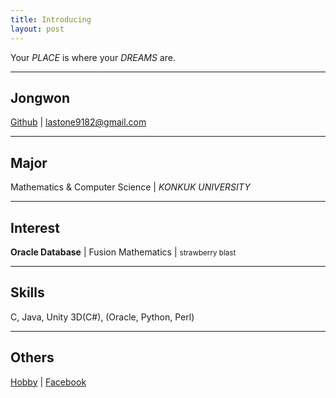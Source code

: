 ```yaml
---
title: Introducing
layout: post
---
```


Your *PLACE* is where your *DREAMS* are.

- - -

## Jongwon

[Github](//github.com/lastone9182) | <a href="mailto:%6c%61%73%74%6f%6e%65%39%31%38%32@%67%6d%61%69%6c.%63%6f%6d">lastone9182@gmail.com</a>

- - -

## Major

Mathematics & Computer Science | *KONKUK UNIVERSITY*

- - -

## Interest

**Oracle Database** | Fusion Mathematics | <small>strawberry blast</small>

- - -

## Skills

C, Java, Unity 3D(C#), (Oracle, Python, Perl)

- - -

## Others

[Hobby](//www.youtube.com/channel/UCddQOuoYBVq_7vtpD22Fccg) |
[Facebook](//www.facebook.com/jongwon.choi.7509)
